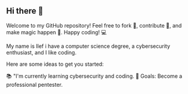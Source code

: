 ## Hi there 👋


 Welcome to my GitHub repository! Feel free to fork 🍴, contribute 🚀, and make magic happen 🌟. Happy coding! 💻

 My name is Ilef i have a computer science degree, a cybersecurity enthusiast, and I like coding.

Here are some ideas to get you started:

📚 "I'm currently learning cybersecurity and coding.
🎯 Goals: Become a professional pentester.

